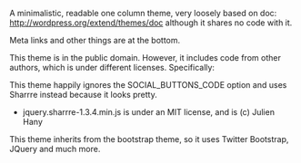 A minimalistic, readable one column theme, very loosely based on doc: http://wordpress.org/extend/themes/doc
although it shares no code with it.

Meta links and other things are at the bottom.

This theme is in the public domain. However, it includes code from other authors, which is
under different licenses. Specifically:

This theme happily ignores the SOCIAL_BUTTONS_CODE option and uses Sharrre instead because
it looks pretty.

* jquery.sharrre-1.3.4.min.js is under an MIT license, and is (c) Julien Hany

This theme inherits from the bootstrap theme, so it uses Twitter Bootstrap, JQuery and much more.
